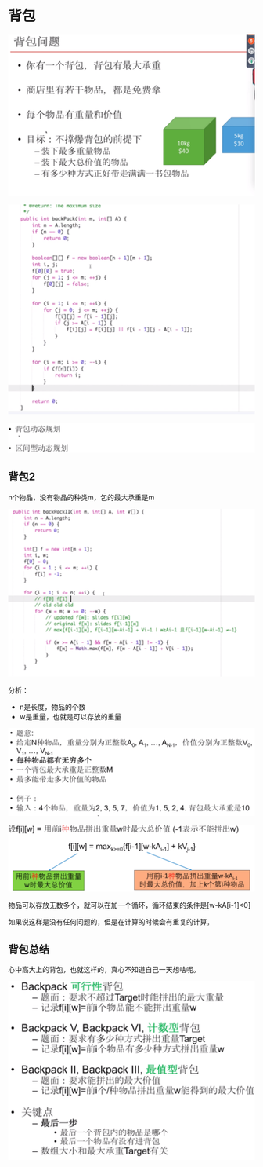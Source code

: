 # 背包

![image-20200417231610838](images/image-20200417231610838.png)

![image-20200417232933244](images/image-20200417232933244.png)

![image-20200419202620852](images/image-20200419202620852.png)

## 背包2

n个物品，没有物品的种类m，包的最大承重是m   

![image-20200419204438860](images/image-20200419204438860.png)

分析：

- n是长度，物品的个数
- w是重量，也就是可以存放的重量

![image-20200419210404091](images/image-20200419210404091.png)

![image-20200419211356535](images/image-20200419211356535.png)

物品可以存放无数多个，就可以在加一个循环，循环结束的条件是[w-kA[i-1]<0]

如果说这样是没有任何问题的，但是在计算的时候会有重复的计算，

## 背包总结

心中高大上的背包，也就这样的，真心不知道自己一天想啥呢。

![image-20200419213126026](images/image-20200419213126026.png)